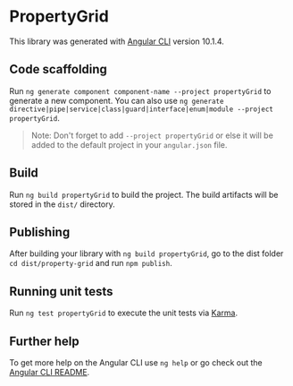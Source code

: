 # PropertyGrid

This library was generated with [Angular CLI](https://github.com/angular/angular-cli) version 10.1.4.

## Code scaffolding

Run `ng generate component component-name --project propertyGrid` to generate a new component. You can also use `ng generate directive|pipe|service|class|guard|interface|enum|module --project propertyGrid`.
> Note: Don't forget to add `--project propertyGrid` or else it will be added to the default project in your `angular.json` file. 

## Build

Run `ng build propertyGrid` to build the project. The build artifacts will be stored in the `dist/` directory.

## Publishing

After building your library with `ng build propertyGrid`, go to the dist folder `cd dist/property-grid` and run `npm publish`.

## Running unit tests

Run `ng test propertyGrid` to execute the unit tests via [Karma](https://karma-runner.github.io).

## Further help

To get more help on the Angular CLI use `ng help` or go check out the [Angular CLI README](https://github.com/angular/angular-cli/blob/master/README.md).
